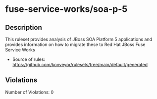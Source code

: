 # fuse-service-works/soa-p-5
## Description
This ruleset provides analysis of JBoss SOA Platform 5 applications and provides information on how to migrate these to Red Hat JBoss Fuse Service Works
* Source of rules: https://github.com/konveyor/rulesets/tree/main/default/generated
## Violations
Number of Violations: 0
